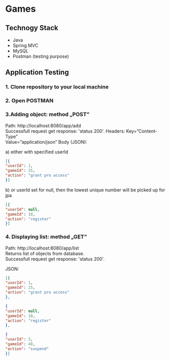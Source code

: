 # Games

## Technogy Stack
* Java
* Spring MVC
* MySQL
* Postman (testing purpose)


## Application Testing
### 1. Clone repository to your local machine
### 2. Open POSTMAN

### 3.Adding object: method „POST” 
Path: http://localhost:8080/app/add<br>
Successfull request get response: 'status 200'.
Headers: Key=”Content-Type”<br> Value=”application/json”
Body (JSON):

a) either with specified userId
````json
[{
"userId": 1,
"gameId": 25,
"action": "grant pro access"
}]
````
b) or userId set for null, then the lowest unique number will be picked up for jpa
````json
[{
"userId": null,
"gameId": 18,
"action": "register"
}]
````

### 4. Displaying list: method „GET” 
Path: http://localhost:8080/app/list<br>
Returns list of objects from database.<br>
Successfull request get response: 'status 200'.

JSON:
````json
[{
"userId": 1,
"gameId": 25,
"action": "grant pro access"
},

{
"userId": null,
"gameId": 18,
"action": "register"
},

{
"userId": 5,
"gameId": 48,
"action": "suspend"
}]
````
